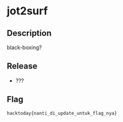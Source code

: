 # jot2surf

## Description

black-boxing?

## Release

- ???

## Flag

`hacktoday{nanti_di_update_untuk_flag_nya}`
